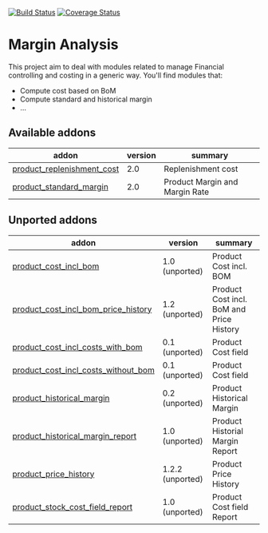 [![Build Status](https://travis-ci.org/OCA/margin-analysis.svg?branch=8.0)](https://travis-ci.org/OCA/margin-analysis)
[![Coverage Status](https://img.shields.io/coveralls/OCA/margin-analysis.svg)](https://coveralls.io/r/OCA/margin-analysis?branch=8.0)

Margin Analysis
===============

This project aim to deal with modules related to manage Financial controlling and costing in a generic way. You'll find modules that:

 - Compute cost based on BoM
 - Compute standard and historical margin
 - ...

[//]: # (addons)
Available addons
----------------
addon | version | summary
--- | --- | ---
[product_replenishment_cost](product_replenishment_cost/) | 2.0 | Replenishment cost
[product_standard_margin](product_standard_margin/) | 2.0 | Product Margin and Margin Rate

Unported addons
---------------
addon | version | summary
--- | --- | ---
[product_cost_incl_bom](__unported__/product_cost_incl_bom/) | 1.0 (unported) | Product Cost incl. BOM
[product_cost_incl_bom_price_history](__unported__/product_cost_incl_bom_price_history/) | 1.2 (unported) | Product Cost incl. BoM and Price History
[product_cost_incl_costs_with_bom](__unported__/product_cost_incl_costs_with_bom/) | 0.1 (unported) | Product Cost field
[product_cost_incl_costs_without_bom](__unported__/product_cost_incl_costs_without_bom/) | 0.1 (unported) | Product Cost field
[product_historical_margin](__unported__/product_historical_margin/) | 0.2 (unported) | Product Historical Margin
[product_historical_margin_report](__unported__/product_historical_margin_report/) | 1.0 (unported) | Product Historial Margin Report
[product_price_history](__unported__/product_price_history/) | 1.2.2 (unported) | Product Price History
[product_stock_cost_field_report](__unported__/product_stock_cost_field_report/) | 1.0 (unported) | Product Cost field Report

[//]: # (end addons)
